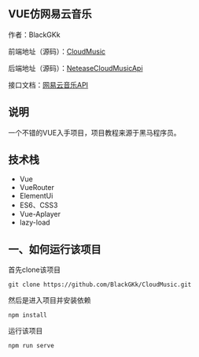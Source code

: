 ## VUE仿网易云音乐
作者：BlackGKk

前端地址（源码）：[CloudMusic](https://github.com/BlackGKk/CloudMusic)

后端地址（源码）：[NeteaseCloudMusicApi](https://github.com/Binaryify/NeteaseCloudMusicApi)

接口文档：[网易云音乐API](https://neteasecloudmusicapi.js.org/#/)

## 说明
一个不错的VUE入手项目，项目教程来源于黑马程序员。

## 技术栈
* Vue
* VueRouter
* ElementUi
* ES6、CSS3
* Vue-Aplayer
* lazy-load

## 一、如何运行该项目

首先clone该项目
```dotnetcli
git clone https://github.com/BlackGKk/CloudMusic.git
```

然后是进入项目并安装依赖
```dotnetcli
npm install
```

运行该项目
```dotnetcli
npm run serve
```
